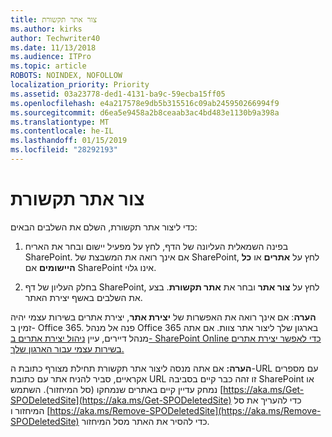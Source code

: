 ```yaml
---
title: צור אתר תקשורת
ms.author: kirks
author: Techwriter40
ms.date: 11/13/2018
ms.audience: ITPro
ms.topic: article
ROBOTS: NOINDEX, NOFOLLOW
localization_priority: Priority
ms.assetid: 03a23778-ded1-4131-ba9c-59ecba15ff05
ms.openlocfilehash: e4a217578e9db5b315516c09ab245950266994f9
ms.sourcegitcommit: d6ea5e9458a2b8ceaab3ac4bd483e1130b9a398a
ms.translationtype: MT
ms.contentlocale: he-IL
ms.lasthandoff: 01/15/2019
ms.locfileid: "28292193"
---
```

# <a name="create-a-communication-site"></a>צור אתר תקשורת

כדי ליצור אתר תקשורת, השלם את השלבים הבאים: 
  
1. בפינה השמאלית העליונה של הדף, לחץ על מפעיל יישום ובחר את האריח SharePoint. אם אינך רואה את המשבצת של SharePoint, לחץ על **אתרים** או **כל היישומים** אם SharePoint אינו גלוי. 
    
2. בחלק העליון של דף SharePoint, לחץ על **צור אתר** ובחר את **אתר תקשורת**. בצע את השלבים באשף יצירת האתר. 
    
 **הערה**: אם אינך רואה את האפשרות של **יצירת אתר**, יצירת אתרים בשירות עצמי יהיה זמין ב- Office 365. פנה אל מנהל Office 365 בארגון שלך ליצור אתר צוות. אם אתה מנהל דיירים, עיין [ניהול יצירת אתרים ב- SharePoint Online כדי לאפשר יצירת אתרים בשירות עצמי עבור הארגון שלך.](https://go.microsoft.com/fwlink/?linkid=2018780)
  
 **הערה:** אם אתה מנסה ליצור אתר תקשורת תחילת מצורף כתובת ה-URL עם מספרים אקראיים, סביר להניח אתר עם כתובת URL זו זהה כבר קיים בסביבה SharePoint או נמחק עדיין קיים באתרים שנמחקו (סל המיחזור). השתמש [https://aka.ms/Get-SPODeletedSite](https://aka.ms/Get-SPODeletedSite) כדי להעריך את סל המיחזור ו [https://aka.ms/Remove-SPODeletedSite](https://aka.ms/Remove-SPODeletedSite) כדי להסיר את האתר מסל המיחזור. 
  

